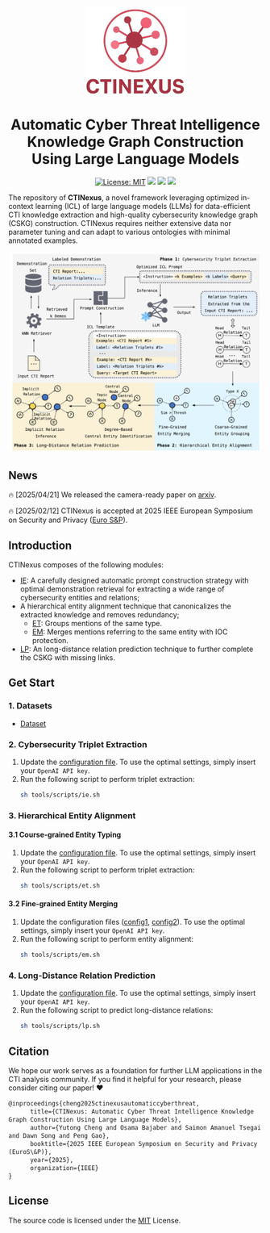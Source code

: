 <!-- # <p align=center>`CTINEXUS: Automatic Cyber Threat Intelligence Knowledge Graph Construction Using Large Language Models`</p>omit in toc -->
<div align="center">
  <img src="assets/logo!.png" alt="Logo" width="200">
  <h1 align="center">Automatic Cyber Threat Intelligence Knowledge Graph Construction Using Large Language Models</h1>
</div>

<p align="center">
  <a href="https://opensource.org/licenses/MIT"><img src="https://img.shields.io/badge/License-MIT-lavender.svg" alt="License: MIT"></a>
  <a href='https://github.com/peng-gao-lab/CTINexus'><img src='https://img.shields.io/badge/Project-Github-pink'></a>
  <a href='https://arxiv.org/abs/2410.21060'><img src='https://img.shields.io/badge/Paper-Arxiv-crimson'></a>  
  <a href='https://ctinexus.github.io/' target='_blank'><img src='https://img.shields.io/badge/Project-Blog-turquoise'></a>
</p>

The repository of **CTINexus**, a novel framework leveraging optimized in-context learning (ICL) of large language models (LLMs) for data-efficient CTI knowledge extraction and high-quality cybersecurity knowledge graph (CSKG) construction. CTINexus requires neither extensive data nor parameter tuning and can adapt to various ontologies with minimal annotated examples.
<p align="center">
  <img src="assets/overview.png" alt="framework" width="500"/>
</p>



## News
🔥 [2025/04/21] We released the camera-ready paper on [arxiv](https://arxiv.org/pdf/2410.21060). 

🔥 [2025/02/12] CTINexus is accepted at 2025 IEEE European Symposium on Security and Privacy ([Euro S&P](https://eurosp2025.ieee-security.org/index.html)).


## Introduction
CTINexus composes of the following modules: 
* [IE](IE): A carefully designed automatic prompt construction strategy with optimal demonstration retrieval for extracting a wide range of cybersecurity entities and relations;
* A hierarchical entity alignment technique that canonicalizes the extracted knowledge and removes redundancy; 
   * [ET](ET): Groups mentions of the same type.
   * [EM](EM): Merges mentions referring to the same entity with IOC protection.
* [LP](LP): An long-distance relation prediction technique to further complete the CSKG with missing links.



## Get Start

### 1. Datasets

* [Dataset](https://github.com/peng-gao-lab/CTINexus/tree/main/data)

### 2. Cybersecurity Triplet Extraction
1. Update the [configuration file](IE/config/example.yaml). To use the optimal settings, simply insert your `OpenAI API key`.
2. Run the following script to perform triplet extraction:
   ```bash
   sh tools/scripts/ie.sh
   ```

### 3. Hierarchical Entity Alignment
#### 3.1 Course-grained Entity Typing
1. Update the [configuration file](ET/config/example.yaml). To use the optimal settings, simply insert your `OpenAI API key`.
2. Run the following script to perform triplet extraction:
   ```bash
   sh tools/scripts/et.sh
   ```

#### 3.2 Fine-grained Entity Merging
1. Update the configuration files ([config1](EM/config/example.yaml), [config2](EM/postprocess/config/example.yaml)). To use the optimal settings, simply insert your `OpenAI API key`.
2. Run the following script to perform entity alignment:
   ```bash
   sh tools/scripts/em.sh
   ```

### 4. Long-Distance Relation Prediction
1. Update the [configuration file](LP/config/example.yaml). To use the optimal settings, simply insert your `OpenAI API key`.
2. Run the following script to predict long-distance relations:
   ```bash
   sh tools/scripts/lp.sh
   ```


## Citation
We hope our work serves as a foundation for further LLM applications in the CTI analysis community. If you find it helpful for your research, please consider citing our paper! ❤️
```
@inproceedings{cheng2025ctinexusautomaticcyberthreat,
      title={CTINexus: Automatic Cyber Threat Intelligence Knowledge Graph Construction Using Large Language Models}, 
      author={Yutong Cheng and Osama Bajaber and Saimon Amanuel Tsegai and Dawn Song and Peng Gao},
      booktitle={2025 IEEE European Symposium on Security and Privacy (EuroS\&P)},
      year={2025},
      organization={IEEE}
}
```

## License
The source code is licensed under the [MIT](LICENSE.txt) License.